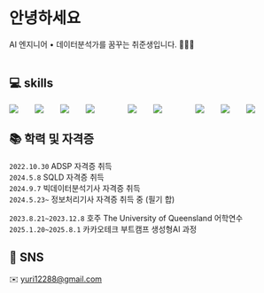 # 안녕하세요
AI 엔지니어 • 데이터분석가를 꿈꾸는 취준생입니다. 👩🏻‍💻
<br><br>

## 💻 skills
<div style="display:flex;gap:30px;flex-wrap:wrap;">
  <img src="https://img.shields.io/badge/python-3776AB?style=for-the-badge&logo=python&logoColor=white">
  <img src="https://img.shields.io/badge/langchain-1C3C3C?style=for-the-badge&logo=langchain&logoColor=white">
  <img src="https://img.shields.io/badge/tensorflow-FF6F00?style=for-the-badge&logo=tensorflow&logoColor=white">
  <img src="https://img.shields.io/badge/pytorch-EE4C2C?style=for-the-badge&logo=pytorch&logoColor=white"> <br>
  <img src="https://img.shields.io/badge/NumPy-013243?style=for-the-badge&logo=NumPy&logoColor=white">
  <img src="https://img.shields.io/badge/pandas-150458?style=for-the-badge&logo=pandas&logoColor=white"><br>
  <img src="https://img.shields.io/badge/fastapi-009688?style=for-the-badge&logo=fastapil&logoColor=white">
  <img src="https://img.shields.io/badge/huggingface-FFD21E?style=for-the-badge&logo=huggingface&logoColor=white">
  <img src="https://img.shields.io/badge/rstudioide-75AADB?style=for-the-badge&logo=rstudioide&logoColor=white">
</div>

## 📚 학력 및 자격증
`2022.10.30` ADSP 자격증 취득 <br>
`2024.5.8` SQLD 자격증 취득 <br>
`2024.9.7` 빅데이터분석기사 자격증 취득 <br>
`2024.5.23~` 정보처리기사 자격증 취득 중 (필기 합) <br>

`2023.8.21~2023.12.8` 호주 The University of Queensland 어학연수  
`2025.1.20~2025.8.1` 카카오테크 부트캠프 생성형AI 과정

## 💬 SNS
✉️ yuri12288@gmail.com
